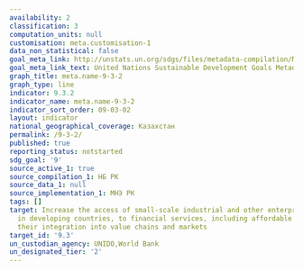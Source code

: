 ```yaml
---
availability: 2
classification: 3
computation_units: null
customisation: meta.customisation-1
data_non_statistical: false
goal_meta_link: http://unstats.un.org/sdgs/files/metadata-compilation/Metadata-Goal-9.pdf
goal_meta_link_text: United Nations Sustainable Development Goals Metadata (pdf 663kB)
graph_title: meta.name-9-3-2
graph_type: line
indicator: 9.3.2
indicator_name: meta.name-9-3-2
indicator_sort_order: 09-03-02
layout: indicator
national_geographical_coverage: Казахстан
permalink: /9-3-2/
published: true
reporting_status: notstarted
sdg_goal: '9'
source_active_1: true
source_compilation_1: НБ РК
source_data_1: null
source_implementation_1: МНЭ РК
tags: []
target: Increase the access of small-scale industrial and other enterprises, in particular
  in developing countries, to financial services, including affordable credit, and
  their integration into value chains and markets
target_id: '9.3'
un_custodian_agency: UNIDO,World Bank
un_designated_tier: '2'
---
```


